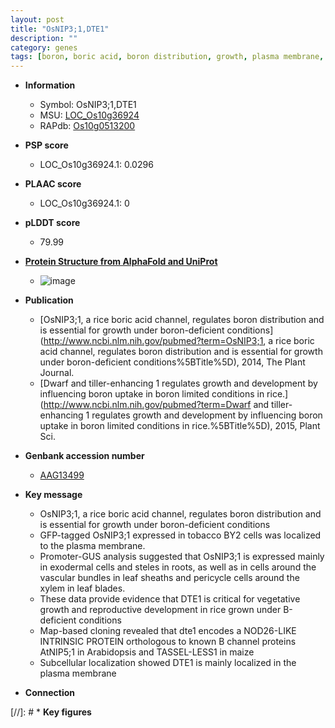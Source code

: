 ```yaml
---
layout: post
title: "OsNIP3;1,DTE1"
description: ""
category: genes
tags: [boron, boric acid, boron distribution, growth, plasma membrane, exodermal cells, steles, root, sheath, leaf, development, map-based cloning, vegetative, reproductive, reproductive development]
---
```


* **Information**  
    + Symbol: OsNIP3;1,DTE1  
    + MSU: [LOC_Os10g36924](http://rice.plantbiology.msu.edu/cgi-bin/ORF_infopage.cgi?orf=LOC_Os10g36924)  
    + RAPdb: [Os10g0513200](http://rapdb.dna.affrc.go.jp/viewer/gbrowse_details/irgsp1?name=Os10g0513200)  

* **PSP score**  
    + LOC_Os10g36924.1: 0.0296 

* **PLAAC score**  
    + LOC_Os10g36924.1: 0 

* **pLDDT score**
    + 79.99

* **[Protein Structure from AlphaFold and UniProt](https://www.uniprot.org/uniprotkb/Q0IWF3/entry#structure)**
    + ![image](https://ricepsp.github.io/images/Q0/AF-Q0IWF3-F1.png)

* **Publication**  
    + [OsNIP3;1, a rice boric acid channel, regulates boron distribution and is essential for growth under boron-deficient conditions](http://www.ncbi.nlm.nih.gov/pubmed?term=OsNIP3;1, a rice boric acid channel, regulates boron distribution and is essential for growth under boron-deficient conditions%5BTitle%5D), 2014, The Plant Journal.
    + [Dwarf and tiller-enhancing 1 regulates growth and development by influencing boron uptake in boron limited conditions in rice.](http://www.ncbi.nlm.nih.gov/pubmed?term=Dwarf and tiller-enhancing 1 regulates growth and development by influencing boron uptake in boron limited conditions in rice.%5BTitle%5D), 2015, Plant Sci.

* **Genbank accession number**  
    + [AAG13499](http://www.ncbi.nlm.nih.gov/nuccore/AAG13499)

* **Key message**  
    + OsNIP3;1, a rice boric acid channel, regulates boron distribution and is essential for growth under boron-deficient conditions
    + GFP-tagged OsNIP3;1 expressed in tobacco BY2 cells was localized to the plasma membrane.
    + Promoter-GUS analysis suggested that OsNIP3;1 is expressed mainly in exodermal cells and steles in roots, as well as in cells around the vascular bundles in leaf sheaths and pericycle cells around the xylem in leaf blades.
    + These data provide evidence that DTE1 is critical for vegetative growth and reproductive development in rice grown under B-deficient conditions
    + Map-based cloning revealed that dte1 encodes a NOD26-LIKE INTRINSIC PROTEIN orthologous to known B channel proteins AtNIP5;1 in Arabidopsis and TASSEL-LESS1 in maize
    + Subcellular localization showed DTE1 is mainly localized in the plasma membrane

* **Connection**  

[//]: # * **Key figures**  


